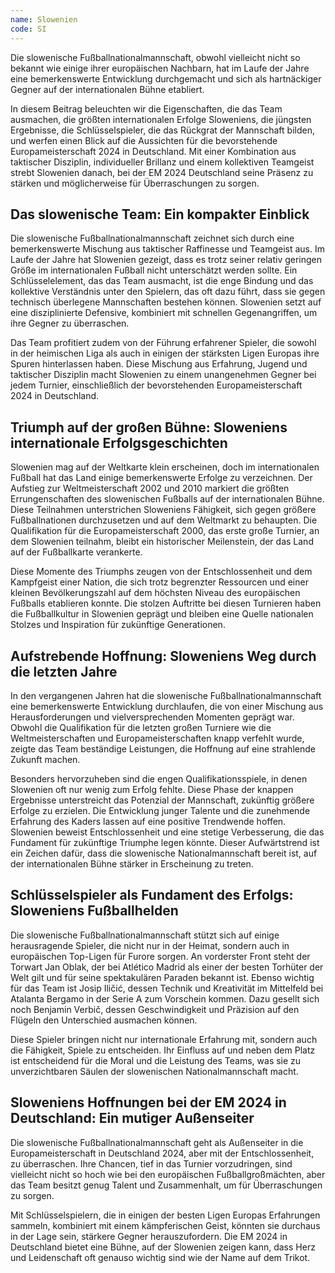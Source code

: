 ```yaml
---
name: Slowenien
code: SI
---
```


Die slowenische Fußballnationalmannschaft, obwohl vielleicht nicht so bekannt wie einige ihrer europäischen Nachbarn, hat im Laufe der Jahre eine bemerkenswerte Entwicklung durchgemacht und sich als hartnäckiger Gegner auf der internationalen Bühne etabliert. 

In diesem Beitrag beleuchten wir die Eigenschaften, die das Team ausmachen, die größten internationalen Erfolge Sloweniens, die jüngsten Ergebnisse, die Schlüsselspieler, die das Rückgrat der Mannschaft bilden, und werfen einen Blick auf die Aussichten für die bevorstehende Europameisterschaft 2024 in Deutschland. Mit einer Kombination aus taktischer Disziplin, individueller Brillanz und einem kollektiven Teamgeist strebt Slowenien danach, bei der EM 2024 Deutschland seine Präsenz zu stärken und möglicherweise für Überraschungen zu sorgen.


## Das slowenische Team: Ein kompakter Einblick

Die slowenische Fußballnationalmannschaft zeichnet sich durch eine bemerkenswerte Mischung aus taktischer Raffinesse und Teamgeist aus. Im Laufe der Jahre hat Slowenien gezeigt, dass es trotz seiner relativ geringen Größe im internationalen Fußball nicht unterschätzt werden sollte. Ein Schlüsselelement, das das Team ausmacht, ist die enge Bindung und das kollektive Verständnis unter den Spielern, das oft dazu führt, dass sie gegen technisch überlegene Mannschaften bestehen können. Slowenien setzt auf eine disziplinierte Defensive, kombiniert mit schnellen Gegenangriffen, um ihre Gegner zu überraschen. 

Das Team profitiert zudem von der Führung erfahrener Spieler, die sowohl in der heimischen Liga als auch in einigen der stärksten Ligen Europas ihre Spuren hinterlassen haben. Diese Mischung aus Erfahrung, Jugend und taktischer Disziplin macht Slowenien zu einem unangenehmen Gegner bei jedem Turnier, einschließlich der bevorstehenden Europameisterschaft 2024 in Deutschland.


## Triumph auf der großen Bühne: Sloweniens internationale Erfolgsgeschichten

Slowenien mag auf der Weltkarte klein erscheinen, doch im internationalen Fußball hat das Land einige bemerkenswerte Erfolge zu verzeichnen. Der Aufstieg zur Weltmeisterschaft 2002 und 2010 markiert die größten Errungenschaften des slowenischen Fußballs auf der internationalen Bühne. Diese Teilnahmen unterstrichen Sloweniens Fähigkeit, sich gegen größere Fußballnationen durchzusetzen und auf dem Weltmarkt zu behaupten. Die Qualifikation für die Europameisterschaft 2000, das erste große Turnier, an dem Slowenien teilnahm, bleibt ein historischer Meilenstein, der das Land auf der Fußballkarte verankerte. 

Diese Momente des Triumphs zeugen von der Entschlossenheit und dem Kampfgeist einer Nation, die sich trotz begrenzter Ressourcen und einer kleinen Bevölkerungszahl auf dem höchsten Niveau des europäischen Fußballs etablieren konnte. Die stolzen Auftritte bei diesen Turnieren haben die Fußballkultur in Slowenien geprägt und bleiben eine Quelle nationalen Stolzes und Inspiration für zukünftige Generationen.


## Aufstrebende Hoffnung: Sloweniens Weg durch die letzten Jahre

In den vergangenen Jahren hat die slowenische Fußballnationalmannschaft eine bemerkenswerte Entwicklung durchlaufen, die von einer Mischung aus Herausforderungen und vielversprechenden Momenten geprägt war. Obwohl die Qualifikation für die letzten großen Turniere wie die Weltmeisterschaften und Europameisterschaften knapp verfehlt wurde, zeigte das Team beständige Leistungen, die Hoffnung auf eine strahlende Zukunft machen. 

Besonders hervorzuheben sind die engen Qualifikationsspiele, in denen Slowenien oft nur wenig zum Erfolg fehlte. Diese Phase der knappen Ergebnisse unterstreicht das Potenzial der Mannschaft, zukünftig größere Erfolge zu erzielen. Die Entwicklung junger Talente und die zunehmende Erfahrung des Kaders lassen auf eine positive Trendwende hoffen. Slowenien beweist Entschlossenheit und eine stetige Verbesserung, die das Fundament für zukünftige Triumphe legen könnte. Dieser Aufwärtstrend ist ein Zeichen dafür, dass die slowenische Nationalmannschaft bereit ist, auf der internationalen Bühne stärker in Erscheinung zu treten.


## Schlüsselspieler als Fundament des Erfolgs: Sloweniens Fußballhelden

Die slowenische Fußballnationalmannschaft stützt sich auf einige herausragende Spieler, die nicht nur in der Heimat, sondern auch in europäischen Top-Ligen für Furore sorgen. An vorderster Front steht der Torwart Jan Oblak, der bei Atlético Madrid als einer der besten Torhüter der Welt gilt und für seine spektakulären Paraden bekannt ist. Ebenso wichtig für das Team ist Josip Iličić, dessen Technik und Kreativität im Mittelfeld bei Atalanta Bergamo in der Serie A zum Vorschein kommen. Dazu gesellt sich noch Benjamin Verbič, dessen Geschwindigkeit und Präzision auf den Flügeln den Unterschied ausmachen können. 

Diese Spieler bringen nicht nur internationale Erfahrung mit, sondern auch die Fähigkeit, Spiele zu entscheiden. Ihr Einfluss auf und neben dem Platz ist entscheidend für die Moral und die Leistung des Teams, was sie zu unverzichtbaren Säulen der slowenischen Nationalmannschaft macht.


## Sloweniens Hoffnungen bei der EM 2024 in Deutschland: Ein mutiger Außenseiter

Die slowenische Fußballnationalmannschaft geht als Außenseiter in die Europameisterschaft in Deutschland 2024, aber mit der Entschlossenheit, zu überraschen. Ihre Chancen, tief in das Turnier vorzudringen, sind vielleicht nicht so hoch wie bei den europäischen Fußballgroßmächten, aber das Team besitzt genug Talent und Zusammenhalt, um für Überraschungen zu sorgen. 

Mit Schlüsselspielern, die in einigen der besten Ligen Europas Erfahrungen sammeln, kombiniert mit einem kämpferischen Geist, könnten sie durchaus in der Lage sein, stärkere Gegner herauszufordern. Die EM 2024 in Deutschland bietet eine Bühne, auf der Slowenien zeigen kann, dass Herz und Leidenschaft oft genauso wichtig sind wie der Name auf dem Trikot.
